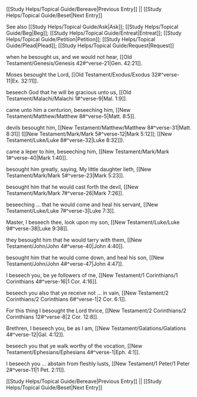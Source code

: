[[Study Helps/Topical Guide/Bereave|Previous Entry]]  ||  [[Study Helps/Topical Guide/Beset|Next Entry]]

 See also [[Study Helps/Topical Guide/Ask|Ask]]; [[Study Helps/Topical Guide/Beg|Beg]]; [[Study Helps/Topical Guide/Entreat|Entreat]]; [[Study Helps/Topical Guide/Petition|Petition]]; [[Study Helps/Topical Guide/Plead|Plead]]; [[Study Helps/Topical Guide/Request|Request]]

 when he besought us, and we would not hear, [[Old Testament/Genesis/Genesis 42#^verse-21|Gen. 42:21]].

 Moses besought the Lord, [[Old Testament/Exodus/Exodus 32#^verse-11|Ex. 32:11]].

 beseech God that he will be gracious unto us, [[Old Testament/Malachi/Malachi 1#^verse-9|Mal. 1:9]].

 came unto him a centurion, beseeching him, [[New Testament/Matthew/Matthew 8#^verse-5|Matt. 8:5]].

 devils besought him, [[New Testament/Matthew/Matthew 8#^verse-31|Matt. 8:31]] ([[New Testament/Mark/Mark 5#^verse-12|Mark 5:12]]; [[New Testament/Luke/Luke 8#^verse-32|Luke 8:32]]).

 came a leper to him, beseeching him, [[New Testament/Mark/Mark 1#^verse-40|Mark 1:40]].

 besought him greatly, saying, My little daughter lieth, [[New Testament/Mark/Mark 5#^verse-23|Mark 5:23]].

 besought him that he would cast forth the devil, [[New Testament/Mark/Mark 7#^verse-26|Mark 7:26]].

 beseeching ... that he would come and heal his servant, [[New Testament/Luke/Luke 7#^verse-3|Luke 7:3]].

 Master, I beseech thee, look upon my son, [[New Testament/Luke/Luke 9#^verse-38|Luke 9:38]].

 they besought him that he would tarry with them, [[New Testament/John/John 4#^verse-40|John 4:40]].

 besought him that he would come down, and heal his son, [[New Testament/John/John 4#^verse-47|John 4:47]].

 I beseech you, be ye followers of me, [[New Testament/1 Corinthians/1 Corinthians 4#^verse-16|1 Cor. 4:16]].

 beseech you also that ye receive not ... in vain, [[New Testament/2 Corinthians/2 Corinthians 6#^verse-1|2 Cor. 6:1]].

 For this thing I besought the Lord thrice, [[New Testament/2 Corinthians/2 Corinthians 12#^verse-8|2 Cor. 12:8]].

 Brethren, I beseech you, be as I am, [[New Testament/Galations/Galations 4#^verse-12|Gal. 4:12]].

 beseech you that ye walk worthy of the vocation, [[New Testament/Ephesians/Ephesians 4#^verse-1|Eph. 4:1]].

 I beseech you ... abstain from fleshly lusts, [[New Testament/1 Peter/1 Peter 2#^verse-11|1 Pet. 2:11]].

[[Study Helps/Topical Guide/Bereave|Previous Entry]]  ||  [[Study Helps/Topical Guide/Beset|Next Entry]]
